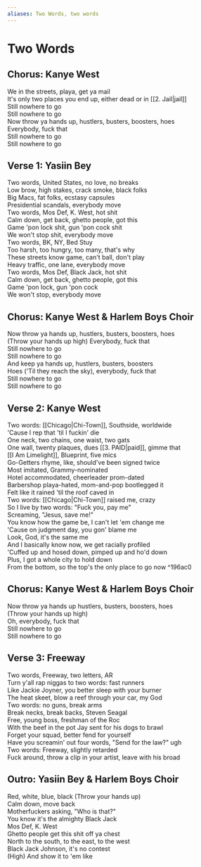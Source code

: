 ```yaml
---
aliases: Two Words, two words
---
```


# Two Words

## Chorus: Kanye West

We in the streets, playa, get ya mail  
It's only two places you end up, either dead or in [[2. Jail|jail]]  
Still nowhere to go  
Still nowhere to go  
Now throw ya hands up, hustlers, busters, boosters, hoes  
Everybody, fuck that  
Still nowhere to go  
Still nowhere to go  

## Verse 1: Yasiin Bey

Two words, United States, no love, no breaks  
Low brow, high stakes, crack smoke, black folks  
Big Macs, fat folks, ecstasy capsules  
Presidential scandals, everybody move  
Two words, Mos Def, K. West, hot shit  
Calm down, get back, ghetto people, got this  
Game 'pon lock shit, gun 'pon cock shit  
We won't stop shit, everybody move  
Two words, BK, NY, Bed Stuy  
Too harsh, too hungry, too many, that's why  
These streets know game, can't ball, don't play  
Heavy traffic, one lane, everybody move  
Two words, Mos Def, Black Jack, hot shit  
Calm down, get back, ghetto people, got this  
Game 'pon lock, gun 'pon cock  
We won't stop, everybody move  

## Chorus: Kanye West & Harlem Boys Choir

Now throw ya hands up, hustlers, busters, boosters, hoes  
(Throw your hands up high) Everybody, fuck that  
Still nowhere to go  
Still nowhere to go  
And keep ya hands up, hustlers, busters, boosters  
Hoes ('Til they reach the sky), everybody, fuck that  
Still nowhere to go  
Still nowhere to go  

## Verse 2: Kanye West

Two words: [[Chicago|Chi-Town]], Southside, worldwide  
'Cause I rep that 'til I fuckin' die  
One neck, two chains, one waist, two gats  
One wall, twenty plaques, dues [[3. PAID|paid]], gimme that  
[[I Am Limelight]], Blueprint, five mics  
Go-Getters rhyme, like, should've been signed twice  
Most imitated, Grammy-nominated  
Hotel accommodated, cheerleader prom-dated  
Barbershop playa-hated, mom-and-pop bootlegged it  
Felt like it rained 'til the roof caved in  
Two words: [[Chicago|Chi-Town]] raised me, crazy  
So I live by two words: "Fuck you, pay me"  
Screaming, "Jesus, save me!"  
You know how the game be, I can't let 'em change me  
'Cause on judgment day, you gon' blame me  
Look, God, it's the same me  
And I basically know now, we get racially profiled  
'Cuffed up and hosed down, pimped up and ho'd down  
Plus, I got a whole city to hold down  
From the bottom, so the top's the only place to go now ^196ac0

## Chorus: Kanye West & Harlem Boys Choir

Now throw ya hands up hustlers, busters, boosters, hoes  
(Throw your hands up high)  
Oh, everybody, fuck that  
Still nowhere to go  
Still nowhere to go  

## Verse 3: Freeway

Two words, Freeway, two letters, AR  
Turn y'all rap niggas to two words: fast runners  
Like Jackie Joyner, you better sleep with your burner  
The heat skeet, blow a reef through your car, my God  
Two words: no guns, break arms  
Break necks, break backs, Steven Seagal  
Free, young boss, freshman of the Roc  
With the beef in the pot Jay sent for his dogs to brawl  
Forget your squad, better fend for yourself  
Have you screamin' out four words, "Send for the law?" ugh  
Two words: Freeway, slightly retarded  
Fuck around, throw a clip in your artist, leave with his broad  

## Outro: Yasiin Bey & Harlem Boys Choir

Red, white, blue, black (Throw your hands up)  
Calm down, move back  
Motherfuckers asking, "Who is that?"  
You know it's the almighty Black Jack  
Mos Def, K. West  
Ghetto people get this shit off ya chest  
North to the south, to the east, to the west  
Black Jack Johnson, it's no contest  
(High) And show it to 'em like
